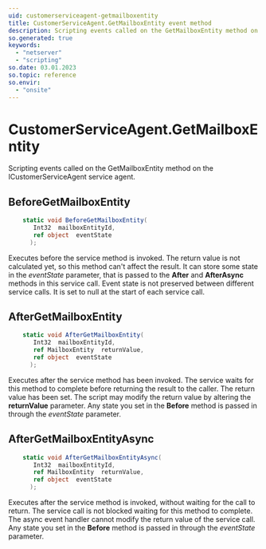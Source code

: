 ```yaml
---
uid: customerserviceagent-getmailboxentity
title: CustomerServiceAgent.GetMailboxEntity event method
description: Scripting events called on the GetMailboxEntity method on the CustomerServiceAgent service agent.
so.generated: true
keywords:
  - "netserver"
  - "scripting"
so.date: 03.01.2023
so.topic: reference
so.envir:
  - "onsite"
---
```

# CustomerServiceAgent.GetMailboxEntity

Scripting events called on the <see cref='M:SuperOffice.CRM.Services.ICustomerServiceAgent.GetMailboxEntity'>GetMailboxEntity</see> method on the <see cref='ICustomerServiceAgent'>ICustomerServiceAgent</see>  service agent.

## BeforeGetMailboxEntity
```cs
    static void BeforeGetMailboxEntity(
       Int32  mailboxEntityId,
       ref object  eventState
      );
```
Executes before the service method is invoked.
The return value is not calculated yet, so this method can't affect the result.
It can store some state in the *eventState* parameter, that is passed to the **After** and **AfterAsync** methods in this service call.
Event state is not preserved between different service calls. It is set to null at the start of each service call.
## AfterGetMailboxEntity
```cs
    static void AfterGetMailboxEntity(
       Int32  mailboxEntityId,
       ref MailboxEntity  returnValue,
       ref object  eventState
      );
```
Executes after the service method has been invoked. The service waits for this method to complete before returning the result to the caller.
The return value has been set. The script may modify the return value by altering the **returnValue** parameter.
Any state you set in the **Before** method is passed in through the *eventState* parameter.
## AfterGetMailboxEntityAsync
```cs
    static void AfterGetMailboxEntityAsync(
       Int32  mailboxEntityId,
       ref MailboxEntity  returnValue,
       ref object  eventState
      );
```
Executes after the service method is invoked, without waiting for the call to return.
The service call is not blocked waiting for this method to complete.
The async event handler cannot modify the return value of the service call.
Any state you set in the **Before** method is passed in through the *eventState* parameter.

